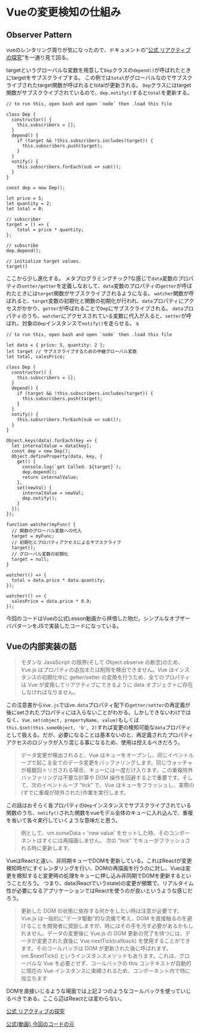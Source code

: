# Vueの変更検知の仕組み


## Observer Pattern
vueのレンタリング周りが気になったので、ドキュメントの”[公式 リアクティブの探究](https://jp.vuejs.org/v2/guide/reactivity.html)”を一通り見て回る。

targetというグローバルな変数を用意して`Dep`クラスの`depend()`が呼ばれたときにtargetをサブスクライブする。
この例では`total`がグローバルなのでサブスクライブされたtarget関数が呼ばれるとtotalが更新される。
`Dep`クラスにはtarget関数がサブスクライブされているので、`dep.notify()`すると`total`を更新する。

```obsever-nomal.js:js
// to run this, open bash and open `node` then .load this file

class Dep {
  constructor() {
    this.subscribers = [];
  }
  depend() {
    if (target && !this.subscribers.includes(target)) {
      this.subscribers.push(target);
    }
  }
  notify() {
    this.subscribers.forEach(sub => sub());
  }
}

const dep = new Dep();

let price = 5;
let quantity = 2;
let total = 0;

// subscriber
target = () => {
    total = price * quantity;
};

// subscribe
dep.depend();

// initialize target values.
target()
```

ここから少し進化する。
メタプログラミングチック?な感じで`data`変数のプロパティの`setter/getter`を定義しなおして、`data`変数のプロパティの`getter`が呼ばれたときには`target`関数がサブスクライブされるようになる。
`watcher`関数が呼ばれると、`target`変数の初期化と関数の初期化が行われ、`data`プロパティにアクセスがかかり、`getter`が呼ばれることで`Dep`にサブスクライブされる。
`data`プロパティのうち、`watcher`にアクセスされている変数に代入が入ると、`setter`が呼ばれ、対象の`Dep`インスタンスで`notify()`を走らせる。
s
```
// to run this, open bash and open `node` then .load this file

let data = { price: 5, quantity: 2 };
let target // サブスクライブするための中継グローバル変数
let total, salesPrice;

class Dep {
  constructor() {
    this.subscribers = [];
  }
  depend() {
    if (target && !this.subscribers.includes(target)) {
      this.subscribers.push(target);
    }
  }
  notify() {
    this.subscribers.forEach(sub => sub());
  }
}

Object.keys(data).forEach(key => {
  let internalValue = data[key];
  const dep = new Dep();
  Object.defineProperty(data, key, {
    get() {
      console.log(`get Called. ${target}`);
      dep.depend();
      return internalValue;
    },
    set(newVal) {
      internalValue = newVal;
      dep.notify();
    }
  });
});

function watcher(myFunc) {
  // 関数のグローバル変数への代入
  target = myFunc;
  // 初期化とプロパティアクセスによるサブスクライブ
  target();
  // グローバル変数の初期化
  target = null;
}

watcher(() => {
  total = data.price * data.quantity;
});

watcher(() => {
  salesPrice = data.price * 0.9;
});

```
今回のコードはVueの公式Lesson動画から拝借した物だ。シンプルなオブザーバパターンをJSで実装したコードになっている。

## Vueの内部実装の話

> モダンな JavaScript の限界(そして Object.observe の断念)のため、Vue.js はプロパティの追加または削除を検出できません。Vue はインスタンスの初期化中に getter/setter の変換を行うため、全てのプロパティは Vue が変換してリアクティブにできるように data オブジェクトに存在しなければなりません。

この注意書から`Vue.js`では`vm.data`プロパティ配下の`getter/setter`の再定義が後にsetされたプロパティには入らないことがわかる。しかしできないわけではなく、`Vue.set(object, propertyName, value)`もしくは`this.$set(this.someObject, 'b', 2)`すれば変更の検知可能な`data`プロパティとして扱える。だが、必要になることは基本ないのと、再定義されたプロパティアクセスのロジックが入り混じる事になるため、使用は控えるべきだろう。

> データ変更が検出されると、Vue はキューをオープンし、同じイベントループで起こる全てのデータ変更をバッファリングします。同じウォッチャが複数回トリガされる場合、キューには一度だけ入ります。この重複除外バッファリングは不要な計算や DOM 操作を回避する上で重要です。そして、次のイベントループ “tick” で、Vue はキューをフラッシュし、実際の(すでに重複が除外された)作業を実行します。

この話はおそらく各プロパティの`Dep`インスタンスでサブスクライブされている関数のうち、`notify()`された関数をvueモデル全体のキューに入れ込んで、重複を省いて各々実行していくような意味だと思う。

> 例として、vm.someData = 'new value' をセットした時、そのコンポーネントはすぐには再描画しません。 次の “tick” でキューがフラッシュされる時に更新します。

VueはReactと違い、非同期キューでDOMを更新している。これはReactが変更検知時がにすぐレンダリングを行い、DOMの再描画を行うのに対し、Vueは変更を検知すると変更時の処理をキューに押し込み非同期でDOMを更新するということだろう。
つまり、data(Reactでいうstate)の変更が頻繁で、リアルタイム性が必要になるアプリケーションではReactを使うのが良いというような感じだろう。

> 更新した DOM の状態に依存する何かをしたい時は注意が必要です。Vue.js は一般的に”データ駆動”的な流儀で考え、DOM を直接触るのを避けることを開発者に奨励しますが、時にはその手を汚す必要があるかもしれません。データの変更後に Vue.js の DOM 更新の完了を待つには、データが変更された直後に Vue.nextTick(callback) を使用することができます。そのコールバックは DOM が更新された後に呼ばれます。vm.$nextTick() というインスタンスメソッドもあります。これは、グローバルな Vue を必要とせず、コールバックの this コンテキストが自動的に現在の Vue インスタンスに束縛されるため、コンポーネント内で特に役立ちます

DOMを直接いじるような場面では上記２つのようなコールバックを使っていじるべきである。ここら辺はReactとは変わらない。

[公式 リアクティブの探究](https://jp.vuejs.org/v2/guide/reactivity.html)

[公式(動画) 今回のコードの元](https://www.vuemastery.com/courses/advanced-components/build-a-reactivity-system)